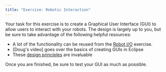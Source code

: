 ```yaml
---
title: "Exercise: Robotic Interaction"
---
```


Your task for this exercise is to create a Graphical User Interface (GUI) to allow users to interact with your robots. The design is largely up to you, but be sure to take advantage of the following helpful resources:

* A lot of the functionality can be reused from the [Robot I/O](../robot-io) exercise.
* [Doug's video] goes over the basics of creating GUIs in Eclipse
* These [design principles](http://bokardo.com/principles-of-user-interface-design/) are invaluable

Once you are finished, be sure to test your GUI as much as possible.
